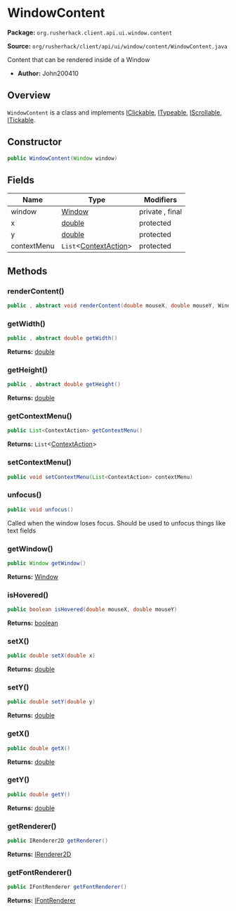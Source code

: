 # WindowContent

**Package:** `org.rusherhack.client.api.ui.window.content`

**Source:** `org/rusherhack/client/api/ui/window/content/WindowContent.java`

Content that can be rendered inside of a Window
* **Author:** John200410



## Overview

`WindowContent` is a class and implements [IClickable](/core/interfaces/IClickable.md), [ITypeable](/core/interfaces/ITypeable.md), [IScrollable](/core/interfaces/IScrollable.md), [ITickable](/core/interfaces/ITickable.md).

## Constructor

```java
public WindowContent(Window window)
```

## Fields

| Name | Type | Modifiers |
|------|------|----------|
| window | [Window](/client/api/feature/window/Window.md) | private , final |
| x | [double](https://docs.oracle.com/en/java/javase/21/docs/api/java.base/java/lang/Double.html) | protected |
| y | [double](https://docs.oracle.com/en/java/javase/21/docs/api/java.base/java/lang/Double.html) | protected |
| contextMenu | `List`<[ContextAction](/client/api/ui/window/context/ContextAction.md)> | protected |


## Methods

### renderContent()

```java
public , abstract void renderContent(double mouseX, double mouseY, WindowView parent)
```

### getWidth()

```java
public , abstract double getWidth()
```

**Returns:** [double](https://docs.oracle.com/en/java/javase/21/docs/api/java.base/java/lang/Double.html)

### getHeight()

```java
public , abstract double getHeight()
```

**Returns:** [double](https://docs.oracle.com/en/java/javase/21/docs/api/java.base/java/lang/Double.html)

### getContextMenu()

```java
public List<ContextAction> getContextMenu()
```

**Returns:** `List`<[ContextAction](/client/api/ui/window/context/ContextAction.md)>

### setContextMenu()

```java
public void setContextMenu(List<ContextAction> contextMenu)
```

### unfocus()

```java
public void unfocus()
```

Called when the window loses focus. Should be used to unfocus things like text fields

### getWindow()

```java
public Window getWindow()
```

**Returns:** [Window](/client/api/feature/window/Window.md)

### isHovered()

```java
public boolean isHovered(double mouseX, double mouseY)
```

**Returns:** [boolean](https://docs.oracle.com/en/java/javase/21/docs/api/java.base/java/lang/Boolean.html)

### setX()

```java
public double setX(double x)
```

**Returns:** [double](https://docs.oracle.com/en/java/javase/21/docs/api/java.base/java/lang/Double.html)

### setY()

```java
public double setY(double y)
```

**Returns:** [double](https://docs.oracle.com/en/java/javase/21/docs/api/java.base/java/lang/Double.html)

### getX()

```java
public double getX()
```

**Returns:** [double](https://docs.oracle.com/en/java/javase/21/docs/api/java.base/java/lang/Double.html)

### getY()

```java
public double getY()
```

**Returns:** [double](https://docs.oracle.com/en/java/javase/21/docs/api/java.base/java/lang/Double.html)

### getRenderer()

```java
public IRenderer2D getRenderer()
```

**Returns:** [IRenderer2D](/client/api/render/IRenderer2D.md)

### getFontRenderer()

```java
public IFontRenderer getFontRenderer()
```

**Returns:** [IFontRenderer](/client/api/render/font/IFontRenderer.md)

